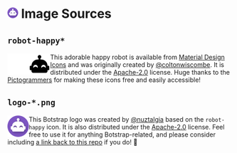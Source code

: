 # <a href="https://botstrap.rtfd.io"><img src="/docs/images/logo-48.png" width=24></a> Image Sources

## `robot-happy*`

<img align="left" src="robot-happy-white.png#gh-dark-mode-only"><img align="left" src="robot-happy-black.png#gh-light-mode-only">

This adorable happy robot is available from
[Material Design Icons](https://materialdesignicons.com/icon/robot-happy) and was
originally created by [@coltonwiscombe](https://twitter.com/coltonwiscombe). It is
distributed under the
[Apache-2.0](https://github.com/Templarian/MaterialDesign/blob/master/LICENSE) license.
Huge thanks to the [Pictogrammers](https://pictogrammers.com/) for making these icons
free and easily accessible!

## `logo-*.png`

<img align="left" src="logo-48.png">

This Botstrap logo was created by [@nuztalgia](https://github.com/nuztalgia) based on
the `robot-happy` icon. It is also distributed under the [Apache-2.0](../../LICENSE)
license. Feel free to use it for anything Botstrap-related, and please consider
including [a link back to this repo](https://github.com/nuztalgia/botstrap) if you do!
:purple_heart:
